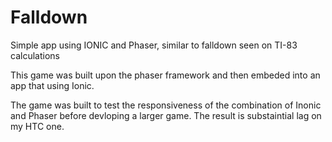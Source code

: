 # Falldown
Simple app using IONIC and Phaser, similar to falldown seen on TI-83 calculations

This game was built upon the phaser framework and then embeded into an app that using Ionic. 

The game was built to test the responsiveness of the combination of Inonic and Phaser before devloping a larger game. The result is substaintial lag on my HTC one. 

